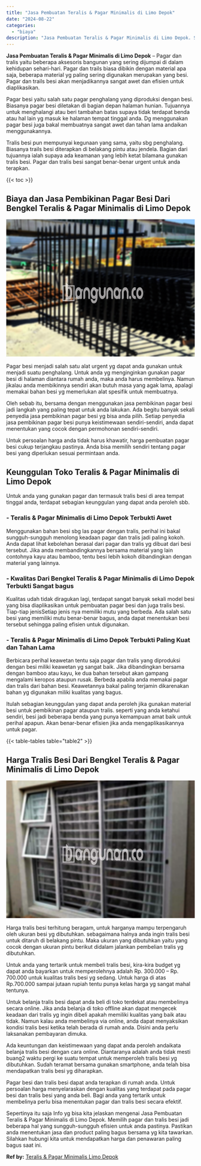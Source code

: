 ```yaml
---
title: "Jasa Pembuatan Teralis & Pagar Minimalis di Limo Depok"
date: "2024-08-22"
categories: 
  - "biaya"
description: "Jasa Pembuatan Teralis & Pagar Minimalis di Limo Depok. Sepertinya itu saja Info yg bisa kita jelaskan mengenai Jasa Pembuatan Teralis & Pagar Minimalis di L..."
---
```


**Jasa Pembuatan Teralis & Pagar Minimalis di Limo Depok** – Pagar dan tralis yaitu beberapa aksesoris bangunan yang sering dijumpai di dalam kehidupan sehari-hari. Pagar dan trails biasa dibikin dengan material apa saja, beberapa material yg paling sering digunakan merupakan yang besi. Pagar dan trails besi akan menjadikannya sangat awet dan efisien untuk diaplikasikan.

Pagar besi yaitu salah satu pagar penghalang yang diproduksi dengan besi. Biasanya pagar besi diletakan di bagian depan halaman hunian. Tujuannya untuk menghalangi atau beri tambahan batas supaya tidak terdapat benda atau hal lain yg masuk ke halaman tempat tinggal anda. Dg menggunakan pagar besi juga bakal membuatnya sangat awet dan tahan lama andaikan menggunakannya.

Tralis besi pun mempunyai kegunaan yang sama, yaitu sbg penghalang. Biasanya trails besi diterapkan di belakang pintu atau jendela. Bagian dari tujuannya ialah supaya ada keamanan yang lebih ketat bilamana gunakan tralis besi. Pagar dan tralis besi sangat benar-benar urgent untuk anda terapkan.

{{< toc >}}

## Biaya dan Jasa Pembikinan Pagar Besi Dari Bengkel Teralis & Pagar Minimalis di Limo Depok

![Jasa Pembuatan Teralis & Pagar Minimalis di Limo Depok](/images/pagar-minimalis-murah-31.png)

Pagar besi menjadi salah satu alat urgent yg dapat anda gunakan untuk menjadi suatu penghalang. Untuk anda yg menginginkan gunakan pagar besi di halaman diantara rumah anda, maka anda harus membelinya. Namun jikalau anda membikinnya sendiri akan butuh masa yang agak lama, apalagi memakai bahan besi yg memerlukan alat spesifik untuk membuatnya.

Oleh sebab itu, bersama dengan menggunakan jasa pembikinan pagar besi jadi langkah yang paling tepat untuk anda lakukan. Ada begitu banyak sekali penyedia jasa pembikinan pagar besi yg bisa anda pilih. Setiap penyedia jasa pembikinan pagar besi punya keistimewaan sendiri-sendiri, anda dapat menentukan yang cocok dengan permohonan sendiri-sendiri.

Untuk persoalan harga anda tidak harus khawatir, harga pembuatan pagar besi cukup terjangkau pastinya. Anda bisa memilih sendiri tentang pagar besi yang diperlukan sesuai permintaan anda.

## Keunggulan Toko Teralis & Pagar Minimalis di Limo Depok

Untuk anda yang gunakan pagar dan termasuk tralis besi di area tempat tinggal anda, terdapat sebagian keunggulan yang dapat anda peroleh sbb.

### \- Teralis & Pagar Minimalis di Limo Depok Terbukti Awet

Menggunakan bahan besi sbg las pagar dengan tralis, perihal ini bakal sungguh-sungguh menolong keadaan pagar dan tralis jadi paling kokoh. Anda dapat lihat kebolehan berasal dari pagar dan tralis yg dibuat dari besi tersebut. Jika anda membandingkannya bersama material yang lain contohnya kayu atau bamboo, tentu besi lebih kokoh dibandingkan dengan material yang lainnya.

### \- Kwalitas Dari Bengkel Teralis & Pagar Minimalis di Limo Depok Terbukti Sangat bagus

Kualitas udah tidak diragukan lagi, terdapat sangat banyak sekali model besi yang bisa diaplikasikan untuk pembuatan pagar besi dan juga tralis besi. Tiap-tiap jenisSetiap jenis nya memiliki mutu yang berbeda. Ada salah satu besi yang memiliki mutu benar-benar bagus, anda dapat menentukan besi tersebut sehingga paling efisien untuk digunakan.

### \- Teralis & Pagar Minimalis di Limo Depok Terbukti Paling Kuat dan Tahan Lama

Berbicara perihal keawetan tentu saja pagar dan tralis yang diproduksi dengan besi miliki keawetan yg sangat baik. Jika dibandingkan bersama dengan bamboo atau kayu, ke dua bahan tersebut akan gampang mengalami keropos ataupun rusak. Berbeda apabila anda memakai pagar dan tralis dari bahan besi. Keawetannya bakal paling terjamin dikarenakan bahan yg digunakan miliki kualitas yang bagus.

Itulah sebagian keunggulan yang dapat anda peroleh jika gunakan material besi untuk pembikinan pagar ataupun tralis. seperti yang anda ketahui sendiri, besi jadi beberapa benda yang punya kemampuan amat baik untuk perihal apapun. Akan benar-benar efisien jika anda mengaplikasikannya untuk pagar.

{{< table-tables table="table2" >}}

## Harga Tralis Besi Dari Bengkel Teralis & Pagar Minimalis di Limo Depok

![Jasa Pembuatan Teralis & Pagar Minimalis di Limo Depok](/images/teralis-minimalis-murah-22.png)

Harga tralis besi terhitung beragam, untuk harganya mampu terpengaruh oleh ukuran besi yg dibutuhkan. sebagaimana halnya anda ingin tralis besi untuk ditaruh di belakang pintu. Maka ukuran yang dibutuhkan yaitu yang cocok dengan ukuran pintu berikut didalam jalankan pembelian tralis yg dibutuhkan.

Untuk anda yang tertarik untuk membeli tralis besi, kira-kira budget yg dapat anda bayarkan untuk memperolehnya adalah Rp. 300.000 – Rp. 700.000 untuk kualitas tralis besi yg sedang. Untuk harga di atas Rp.700.000 sampai jutaan rupiah tentu punya kelas harga yg sangat mahal tentunya.

Untuk belanja tralis besi dapat anda beli di toko terdekat atau membelinya secara online. Jika anda belanja di toko offline akan dapat mengecek keadaan dari tralis yg ingin dibeli apakah memiliki kualitas yang baik atau tidak. Namun kalau anda membelinya via online, anda dapat menyaksikan kondisi tralis besi ketika telah berada di rumah anda. Disini anda perlu laksanakan pembayaran dimuka.

Ada keuntungan dan keistimewaan yang dapat anda peroleh andaikata belanja tralis besi dengan cara online. Diantaranya adalah anda tidak mesti buang2 waktu pergi ke suatu tempat untuk memperoleh tralis besi yg dibutuhkan. Sudah teramat bersama gunakan smartphone, anda telah bisa mendapatkan tralis besi yg diharapkan.

Pagar besi dan tralis besi dapat anda terapkan di rumah anda. Untuk persoalan harga menyelaraskan dengan kualitas yang terdapat pada pagar besi dan tralis besi yang anda beli. Bagi anda yang tertarik untuk membelinya perlu bisa menentukan pagar dan tralis besi secara efektif.

Sepertinya itu saja Info yg bisa kita jelaskan mengenai Jasa Pembuatan Teralis & Pagar Minimalis di Limo Depok. Memilih pagar dan tralis besi jadi beberapa hal yang sungguh-sungguh efisien untuk anda pastinya. Pastikan anda menentukan jasa dan product paling bagus bersama yg kita tawarkan. Silahkan hubungi kita untuk mendapatkan harga dan penawaran paling bagus saat ini.

**Ref by:** [Teralis & Pagar Minimalis Limo Depok](https://id.wikipedia.org/wiki/Teralis)
